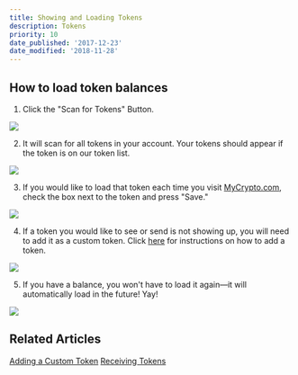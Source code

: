 ```yaml
---
title: Showing and Loading Tokens
description: Tokens
priority: 10
date_published: '2017-12-23'
date_modified: '2018-11-28'
---
```


## How to load token balances

1. Click the "Scan for Tokens" Button. 

![](https://i.imgur.com/6ood1qw.png)

2. It will scan for all tokens in your account. Your tokens should appear if the token is on our token list.

![](https://i.imgur.com/vxho4sO.png)

3. If you would like to load that token each time you visit [MyCrypto.com](https://beta.mycrypto.com/account), check the box next to the token and press "Save."

![](https://i.imgur.com/4quT3w5.png)

4. If a token you would like to see or send is not showing up, you will need to add it as a custom token. Click [here](https://support.mycrypto.com/tokens/adding-new-token-and-sending-custom-tokens.html) for instructions on how to add a token.

![](https://i.imgur.com/p2KEduQ.png)

5. If you have a balance, you won't have to load it again—it will automatically load in the future! Yay!

![](https://i.imgur.com/vxho4sO.png)

## Related Articles

[Adding a Custom Token](https://support.mycrypto.com/tokens/adding-new-token-and-sending-custom-tokens.html)
[Receiving Tokens](https://support.mycrypto.com/tokens/receiving-tokens.html)
